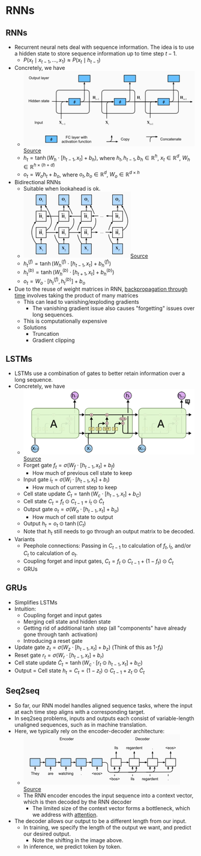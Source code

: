 # RNNs

## RNNs

- Recurrent neural nets deal with sequence information. The idea is to use a hidden state to store sequence information up to time step $t-1$.
  - $P(x_t \mid x_{t-1}, \ldots, x_1) \approx P(x_t \mid h_{t-1})$
- Concretely, we have 
  - ![rnn.png](rnn.png)[Source](http://d2l.ai/chapter_recurrent-neural-networks/rnn.html)
  - $h_t = \tanh(W_h\cdot[h_{t-1}, x_t] + b_h),$ where $h_t, h_{t-1}, b_h \in \mathbb{R}^h$, $x_t \in \mathbb{R}^d$, $W_h \in \mathbb{R}^{h \times (h + d)}$
  - $o_t = W_oh_t + b_o$, where $o_t, b_o \in \mathbb{R}^d$, $W_o \in \mathbb{R}^{d \times h}$
- Bidirectional RNNs
  - Suitable when lookahead is ok.
  - ![bidirectional.png](bidirectional.png)[Source](http://d2l.ai/chapter_recurrent-modern/bi-rnn.html)
  - $h^{(f)}_t = \tanh(W^{(f)}_h\cdot[h_{t-1}, x_t] + b^{(f)}_h)$ 
  - $h^{(b)}_t = \tanh(W^{(b)}_h\cdot[h_{t+1}, x_t] + b^{(b)}_h)$ 
  - $o_t = W_o \cdot [h^{(f)}_t, h^{(b)}_t] + b_o$
- Due to the reuse of weight matrices in RNN, [backpropagation through time](https://www.geeksforgeeks.org/ml-back-propagation-through-time/) involves taking the product of many matrices
  - This can lead to vanishing/exploding gradients
    - The vanishing gradient issue also causes "forgetting" issues over long sequences.
  - This is computationally expensive
  - Solutions
    - Truncation
    - Gradient clipping

## LSTMs

- LSTMs use a combination of gates to better retain information over a long sequence.
- Concretely, we have
  - ![lstm.png](lstm.png)[Source](http://colah.github.io/posts/2015-08-Understanding-LSTMs/)
  - Forget gate $f_t = \sigma(W_f \cdot [h_{t-1}, x_t] + b_f)$
    - How much of previous cell state to keep
  - Input gate $i_t = \sigma(W_i \cdot [h_{t-1}, x_t] + b_i)$
    - How much of current step to keep
  - Cell state update $\tilde{C}_t = \tanh(W_c \cdot [h_{t-1}, x_t] + b_C)$
  - Cell state $C_t = f_t \odot C_{t-1} + i_t \odot \tilde{C}_t$
  - Output gate $o_t = \sigma(W_o \cdot [h_{t-1}, x_t] + b_o)$
    - How much of cell state to output
  - Output $h_t = o_t \odot \tanh(C_t)$ 
  - Note that $h_t$ still needs to go through an output matrix to be decoded.
- Variants
  - Peephole connections: Passing in $C_{t-1}$ to calculation of $f_t, i_t$, and/or $C_t$ to calculation of $o_t$.
  - Coupling forget and input gates, $C_t = f_t \odot C_{t-1} + (1-f_t) \odot \tilde{C}_t$
  - GRUs

## GRUs

- Simplifies LSTMs
- Intuition:
  - Coupling forget and input gates
  - Merging cell state and hidden state
  - Getting rid of additional $\tanh$ step (all "components" have already gone through $\tanh$ activation)
  - Introducing a reset gate
- Update gate $z_t = \sigma(W_z\cdot [h_{t-1}, x_t] + b_z)$ (Think of this as 1-$f_t$)
- Reset gate $r_t = \sigma(W_r\cdot [h_{t-1}, x_t] + b_r)$ 
- Cell state update $\tilde{C}_t = \tanh(W_c \cdot [r_t \odot h_{t-1}, x_t] + b_C)$
- Output = Cell state $h_t = C_t = (1-z_t) \odot C_{t-1} + z_t \odot \tilde{C}_t$

## Seq2seq

- So far, our RNN model handles aligned sequence tasks, where the input at each time step aligns with a corresponding target.
- In seq2seq problems, inputs and outputs each consist of variable-length unaligned sequences, such as in machine translation. 
- Here, we typically rely on the encoder-decoder architecture:
  - ![seq2seq.png](seq2seq.png)[Source](http://d2l.ai/chapter_recurrent-modern/seq2seq.html)
  - The RNN encoder encodes the input sequence into a context vector, which is then decoded by the RNN decoder
    - The limited size of the context vector forms a bottleneck, which we address with [attention](../08_attention_transformers/notes.md). 
- The decoder allows our output to be a different length from our input. 
  - In training, we specify the length of the output we want, and predict our desired output. 
    - Note the shifting in the image above.
  - In inference, we predict token by token.